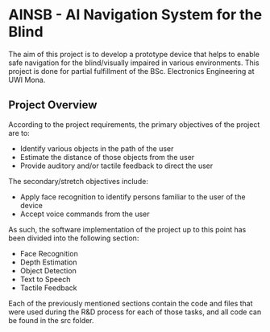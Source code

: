 # AINSB - AI Navigation System for the Blind
The aim of this project is to develop a prototype device that helps to enable safe navigation for the blind/visually impaired in various environments. This project is done for partial fulfillment of the BSc. Electronics Engineering at UWI Mona.

## Project Overview
According to the project requirements, the primary objectives of the project are to:
* Identify various objects in the path of the user
* Estimate the distance of those objects from the user
* Provide auditory and/or tactile feedback to direct the user

The secondary/stretch objectives include:
* Apply face recognition to identify persons familiar to the user of the device 
* Accept voice commands from the user 

As such, the software implementation of the project up to this point has been divided into the following section:
* Face Recognition
* Depth Estimation
* Object Detection
* Text to Speech
* Tactile Feedback

Each of the previously mentioned sections contain the code and files that were used during the R&D process for each of those tasks, and all code can be found in the src folder.
